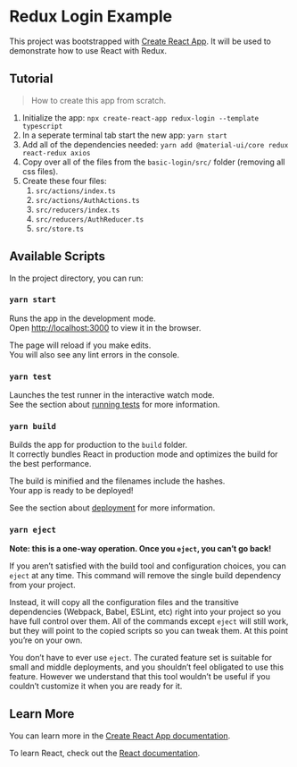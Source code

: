 # Redux Login Example

This project was bootstrapped with [Create React App](https://github.com/facebook/create-react-app). It will be used to demonstrate how to use React with Redux.

## Tutorial

> How to create this app from scratch.

 1. Initialize the app: `npx create-react-app redux-login --template typescript`
 2. In a seperate terminal tab start the new app: `yarn start`
 3. Add all of the dependencies needed: `yarn add @material-ui/core redux react-redux axios`
 4. Copy over all of the files from the `basic-login/src/` folder (removing all css files).
 5. Create these four files:
    1. `src/actions/index.ts`
    2. `src/actions/AuthActions.ts`
    3. `src/reducers/index.ts`
    4. `src/reducers/AuthReducer.ts`
    5. `src/store.ts`

## Available Scripts

In the project directory, you can run:

### `yarn start`

Runs the app in the development mode.<br />
Open [http://localhost:3000](http://localhost:3000) to view it in the browser.

The page will reload if you make edits.<br />
You will also see any lint errors in the console.

### `yarn test`

Launches the test runner in the interactive watch mode.<br />
See the section about [running tests](https://facebook.github.io/create-react-app/docs/running-tests) for more information.

### `yarn build`

Builds the app for production to the `build` folder.<br />
It correctly bundles React in production mode and optimizes the build for the best performance.

The build is minified and the filenames include the hashes.<br />
Your app is ready to be deployed!

See the section about [deployment](https://facebook.github.io/create-react-app/docs/deployment) for more information.

### `yarn eject`

**Note: this is a one-way operation. Once you `eject`, you can’t go back!**

If you aren’t satisfied with the build tool and configuration choices, you can `eject` at any time. This command will remove the single build dependency from your project.

Instead, it will copy all the configuration files and the transitive dependencies (Webpack, Babel, ESLint, etc) right into your project so you have full control over them. All of the commands except `eject` will still work, but they will point to the copied scripts so you can tweak them. At this point you’re on your own.

You don’t have to ever use `eject`. The curated feature set is suitable for small and middle deployments, and you shouldn’t feel obligated to use this feature. However we understand that this tool wouldn’t be useful if you couldn’t customize it when you are ready for it.

## Learn More

You can learn more in the [Create React App documentation](https://facebook.github.io/create-react-app/docs/getting-started).

To learn React, check out the [React documentation](https://reactjs.org/).
